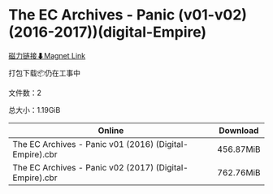# The EC Archives - Panic (v01-v02)(2016-2017))(digital-Empire)

[磁力链接⬇Magnet Link](magnet:?xt=urn:btih:3c983019f389ea786688756c54327eedbfbadbc9&dn=The%20EC%20Archives%20-%20Panic%20%28v01-v02%29%282016-2017%29%29%28digital-Empire%29)

打包下载📦仍在工事中

文件数：2

总大小：1.19GiB

Online | Download
--- | ---
The EC Archives - Panic v01 (2016) (Digital-Empire).cbr | 456.87MiB
The EC Archives - Panic v02 (2017) (Digital-Empire).cbr | 762.76MiB